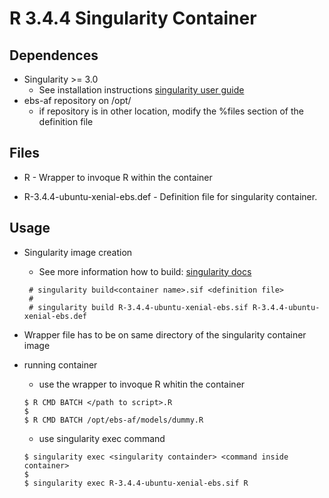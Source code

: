 R 3.4.4 Singularity Container
========

Dependences
--------
- Singularity >= 3.0
  - See installation instructions [singularity user guide](https://sylabs.io/guides/3.5/admin-guide/installation.html#installation-on-linux)
- ebs-af repository on /opt/ 
  - if repository is in other location, modify the %files section of the definition file

Files
--------

- R - Wrapper to invoque R within the container

- R-3.4.4-ubuntu-xenial-ebs.def - Definition file for singularity container.


Usage
--------

- Singularity image creation
  - See more information how to build: [singularity docs](https://sylabs.io/guides/3.5/user-guide/build_a_container.html#building-containers-from-singularity-definition-files)
  ```console
   # singularity build<container name>.sif <definition file>
   #
   # singularity build R-3.4.4-ubuntu-xenial-ebs.sif R-3.4.4-ubuntu-xenial-ebs.def
  ```
- Wrapper file has to be on same directory of the singularity container image

- running container
  - use the wrapper to invoque R whitin the container 
  ```console
  $ R CMD BATCH </path to script>.R 
  $
  $ R CMD BATCH /opt/ebs-af/models/dummy.R
  ```
  - use singularity exec command
  ```console
  $ singularity exec <singularity containder> <command inside container>
  $
  $ singularity exec R-3.4.4-ubuntu-xenial-ebs.sif R
  ```


